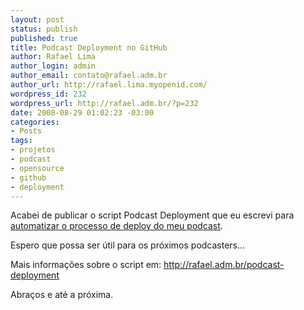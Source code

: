 ```yaml
--- 
layout: post
status: publish
published: true
title: Podcast Deployment no GitHub
author: Rafael Lima
author_login: admin
author_email: contato@rafael.adm.br
author_url: http://rafael.lima.myopenid.com/
wordpress_id: 232
wordpress_url: http://rafael.adm.br/?p=232
date: 2008-08-29 01:02:23 -03:00
categories: 
- Posts
tags: 
- projetos
- podcast
- opensource
- github
- deployment
---
```

Acabei de publicar o script Podcast Deployment que eu escrevi para <a href="http://rafael.adm.br/p/montando-uma-sistematica-de-deploy-para-o-podcast/">automatizar o processo de deploy do meu podcast</a>.

Espero que possa ser útil para os próximos podcasters...

Mais informações sobre o script em: <a href="http://rafael.adm.br/podcast-deployment">http://rafael.adm.br/podcast-deployment</a>

Abraços e até a próxima.
